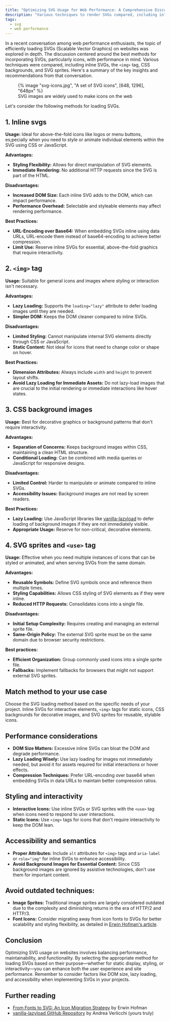 ```yaml
---
title: "Optimizing SVG Usage for Web Performance: A Comprehensive Discussion"
description: "Various techniques to render SVGs compared, including inline SVGs, the `<img>` tag, CSS backgrounds, and SVG sprites. Here's a summary of the key insights and recommendations from a design and web performance standpoint."
tags:
  - svg
  - web performance
---
```


In a recent conversation among web performance enthusiasts, the topic of efficiently loading SVGs (Scalable Vector Graphics) on websites was explored in depth. The discussion centered around the best methods for incorporating SVGs, particularly icons, with performance in mind. Various techniques were compared, including inline SVGs, the `<img>` tag, CSS backgrounds, and SVG sprites. Here's a summary of the key insights and recommendations from that conversation.

<figure>
	{% image "svg-icons.jpg", "A set of SVG icons", [648, 1296], "648px" %}
	<figcaption>SVG images are widely used to make icons on the web</figcaption>
</figure>

Let's consider the following methods for loading SVGs.

## 1. Inline svgs

**Usage:** Ideal for above-the-fold icons like logos or menu buttons, es;pecially when you need to style or animate individual elements within the SVG using CSS or JavaScript.

**Advantages:**

- **Styling Flexibility:** Allows for direct manipulation of SVG elements.
- **Immediate Rendering:** No additional HTTP requests since the SVG is part of the HTML.

**Disadvantages:**

- **Increased DOM Size:** Each inline SVG adds to the DOM, which can impact performance.
- **Performance Overhead:** Selectable and styleable elements may affect rendering performance.

**Best Practices:**

- **URL-Encoding over Base64:** When embedding SVGs inline using data URLs, URL-encode them instead of base64-encoding to achieve better compression.
- **Limit Use:** Reserve inline SVGs for essential, above-the-fold graphics that require interactivity.

## 2. `<img>` tag

**Usage:** Suitable for general icons and images where styling or interaction isn't necessary.

**Advantages:**

- **Lazy Loading:** Supports the `loading="lazy"` attribute to defer loading images until they are needed.
- **Simpler DOM:** Keeps the DOM cleaner compared to inline SVGs.

**Disadvantages:**

- **Limited Styling:** Cannot manipulate internal SVG elements directly through CSS or JavaScript.
- **Static Content:** Not ideal for icons that need to change color or shape on hover.

**Best Practices:**

- **Dimension Attributes:** Always include `width` and `height` to prevent layout shifts.
- **Avoid Lazy Loading for Immediate Assets:** Do not lazy-load images that are crucial to the initial rendering or immediate interactions like hover states.

## 3. CSS background images

**Usage:** Best for decorative graphics or background patterns that don't require interactivity.

**Advantages:**

- **Separation of Concerns:** Keeps background images within CSS, maintaining a clean HTML structure.
- **Conditional Loading:** Can be combined with media queries or JavaScript for responsive designs.

**Disadvantages:**

- **Limited Control:** Harder to manipulate or animate compared to inline SVGs.
- **Accessibility Issues:** Background images are not read by screen readers.

**Best Practices:**

- **Lazy Loading:** Use JavaScript libraries like [vanilla-lazyload](https://github.com/verlok/vanilla-lazyload) to defer loading of background images if they are not immediately visible.
- **Appropriate Usage:** Reserve for non-critical, decorative elements.

## 4. SVG sprites and `<use>` tag

**Usage:** Effective when you need multiple instances of icons that can be styled or animated, and when serving SVGs from the same domain.

**Advantages:**

- **Reusable Symbols:** Define SVG symbols once and reference them multiple times.
- **Styling Capabilities:** Allows CSS styling of SVG elements as if they were inline.
- **Reduced HTTP Requests:** Consolidates icons into a single file.

**Disadvantages:**

- **Initial Setup Complexity:** Requires creating and managing an external sprite file.
- **Same-Origin Policy:** The external SVG sprite must be on the same domain due to browser security restrictions.

**Best practices:**

- **Efficient Organization:** Group commonly used icons into a single sprite file.
- **Fallbacks:** Implement fallbacks for browsers that might not support external SVG sprites.

## Match method to your use case

Choose the SVG loading method based on the specific needs of your project. Inline SVGs for interactive elements, `<img>` tags for static icons, CSS backgrounds for decorative images, and SVG sprites for reusable, stylable icons.

## Performance considerations

- **DOM Size Matters:** Excessive inline SVGs can bloat the DOM and degrade performance.
- **Lazy Loading Wisely:** Use lazy loading for images not immediately needed, but avoid it for assets required for initial interactions or hover effects.
- **Compression Techniques:** Prefer URL-encoding over base64 when embedding SVGs in data URLs to maintain better compression ratios.

## Styling and interactivity

- **Interactive Icons:** Use inline SVGs or SVG sprites with the `<use>` tag when icons need to respond to user interactions.
- **Static Icons:** Use `<img>` tags for icons that don't require interactivity to keep the DOM lean.

## Accessibility and semantics

- **Proper Attributes:** Include `alt` attributes for `<img>` tags and `aria-label` or `role="img"` for inline SVGs to enhance accessibility.
- **Avoid Background Images for Essential Content:** Since CSS background images are ignored by assistive technologies, don't use them for important content.

## Avoid outdated techniques:

- **Image Sprites:** Traditional image sprites are largely considered outdated due to the complexity and diminishing returns in the era of HTTP/2 and HTTP/3.
- **Font Icons:** Consider migrating away from icon fonts to SVGs for better scalability and styling flexibility, as detailed in [Erwin Hofman's article](https://calendar.perfplanet.com/2021/from-fonts-to-svg-an-icon-migration-strategy/).

## Conclusion

Optimizing SVG usage on websites involves balancing performance, maintainability, and functionality. By selecting the appropriate method for loading SVGs based on their purpose—whether for static display, styling, or interactivity—you can enhance both the user experience and site performance. Remember to consider factors like DOM size, lazy loading, and accessibility when implementing SVGs in your projects.

## Further reading

- [From Fonts to SVG: An Icon Migration Strategy](https://calendar.perfplanet.com/2021/from-fonts-to-svg-an-icon-migration-strategy/) by Erwin Hofman
- [vanilla-lazyload GitHub Repository](https://github.com/verlok/vanilla-lazyload) by Andrea Verlicchi (yours truly)